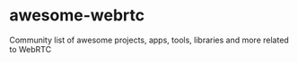 # awesome-webrtc
Community list of awesome projects, apps, tools, libraries and more related to WebRTC
